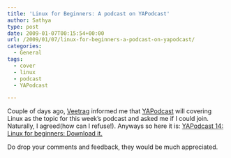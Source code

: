 ```yaml
---
title: 'Linux for Beginners: A podcast on YAPodcast'
author: Sathya
type: post
date: 2009-01-07T00:15:54+00:00
url: /2009/01/07/linux-for-beginners-a-podcast-on-yapodcast/
categories:
  - General
tags:
  - cover
  - linux
  - podcast
  - YAPodcast

---
```

Couple of days ago, <a href="https://veetrag.net/" target="_blank">Veetrag</a> informed me that <a href="https://www.new.facebook.com/pages/YAP-Yet-Another-Podcast/69752291424" target="_blank">YAPodcast</a> will covering Linux as the topic for this week&#8217;s podcast and asked me if I could join. Naturally, I agreed(how can I refuse!). Anyways so here it is: <a href="https://veetrag.net/2009/01/05/yap-14-linux-for-beginners/" target="_blank">YAPodcast 14: Linux for beginners: Download it.</a>

Do drop your comments and feedback, they would be much appreciated.